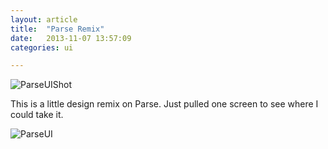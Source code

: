 ```yaml
---
layout: article
title:  "Parse Remix"
date:   2013-11-07 13:57:09
categories: ui

---
```


![ParseUIShot]({{edchao.github.io}}/assets/img_parse_rm_shot.jpg)
<!--more--> 

This is a little design remix on Parse.  Just pulled one screen to see where I could take it.

![ParseUI]({{edchao.github.io}}/assets/img_parse_rm.jpg)


